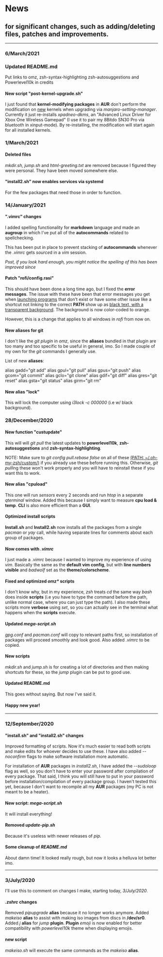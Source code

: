 # News
<h2>for significant changes, such as adding/deleting files, patches and improvements.</h2>

---

<h3>6/March/2021</h3>

<h3>Updated README.md</h3>

Put links to omz, zsh-syntax-highlighting zsh-autosuggestions and Powerlevel10k in credits

<h4>New script "post-kernel-upgrade.sh"</h4>

I just found that <b>kernel-modifying packages</b> in <b>AUR</b> don't perform the modification on <u>new</u> kernels when upgrading via <i>manjaro-setting-manager</i>. Currently it just re-installs <i>xpadneo-dkms</i>, an "Advanced Linux Driver for Xbox One Wireless Gamepad" (I use it to pair my 8Bitdo SN30 Pro via bluetooth in xinput-mode). By re-installing, the modification will start again for all installed kernels.

<h3>1/March/2021</h3>

<h4>Deleted files</h4>
<i>mkdir.sh, jump.sh</i> and <i>html-greeting.txt</i> are removed because I figured they were personal. They have been moved somewhere else.

<h4>"install2.sh" now enables services via systemd</h4>
For the few packages that need those in order to function.

<h3>14/January/2021</h3>

<h4>".vimrc" changes</h4>

I added spelling functionality for <b>markdown</b> language and made an <b>augroup</b> in which I've put all of the <b>autocommands</b> related to spellchecking.

This has been put in place to prevent stacking of <b>autocommands</b> whenever the <i>.vimrc</i> gets <i>source</i>d in a <i>vim</i> session.

<i>Psst, if you look hard enough, you might notice the spelling of this has been improved since</i>

<h4>Patch "rofi/config.rasi"</h4>

This should have been done a long time ago, but I fixed the <b>error messages</b>. The issue with these have been that error messages you get when <u>launching programs</u> that don't exist or have some other issue like a shortcut not linking to the correct <b>PATH</b> show up as <u>black text, with a transparent background</u>. The background is now color-coded to orange.

However, this is a change that applies to all windows in <i>rofi</i> from now on.

<h4>New aliases for git</h4>

I don't like the <i>git plugin</i> in <i>omz</i>, since the <b>aliases</b> bundled in that plugin are too many and too specific to be useful in general, imo. So I made couple of my own for the <i>git</i> commands I generally use.

List of new <b>aliases</b>:

alias gadd="git add"
alias gpul="git pull"
alias gpus="git push"
alias gcom="git commit"
alias gclo="git clone"
alias gdif="git diff"
alias gres="git reset"
alias gsta="git status"
alias girm="git rm"

<h4>New alias "lock"</h4>

This will lock the computer using <i>i3lock -c 000000</i> (i.e w/ black background).

<h3>28/December/2020</h3>

<h4>New function "custupdate"</h4>

This will will <i>git pull</i> the latest updates to <b>powerlevel10k</b>, <b>zsh-autosuggestions</b> and <b>zsh-syntax-highlighting</b>.

NOTE: Make sure to <i>git config pull.rebase false</i> on all of these <u>(PATH: ~/.oh-my-zsh/custom/)</u> if you already use these before running this. Otherwise, <i>git pull</i>ing these won't work properly and you will have to reinstall these if you want this to work.

<h4>New alias "cpuload"</h4>

This one will run <i>sensors</i> every 2 seconds and run <i>htop</i> in a separate <i>qterminal</i> window. Added this because I simply want to measure <b>cpu load & temp</b>. <b>CLI</b> is also more efficient than a <b>GUI</b>.

<h4>Optimized install scripts</h4>

<b>Install.sh</b> and <b>Install2.sh</b> now installs all the packages from a single <i>pacman</i> or <i>yay</i> call, while having separate lines for comments about each group of packages.

<h4>Now comes with <i>.vimrc</i></h4>

I just made a <i>.vimrc</i> because I wanted to improve my experience of using <i>vim</i>. Basically the same as the <b>default vim config</b>, but with <b>line numbers visible</b> and <i>badwolf</i> set as the <b>theme/colorscheme</b>.

<h4>Fixed and optimized <i>omz*</i> scripts</h4>

I don't know why, but in my experience, <i>zsh</i> treats <i>cd</i> the same way <i>bash</i> does inside <b>scripts</b> (i.e you have to type the command before the path, unlike normal case, where you can just type the path). I also made these scripts more <b>verbose</b> using <i>set</i>, so you can actually see in the terminal what happens when the <b>scripts</b> execute.

<h4>Updated <i>mega-script.sh</i></h4>

<i>gpg.conf</i> and <i>pacman.conf</i> will copy to relevant paths first, so installation of packages will proceed smoothly and look good. Also added <i>.vimrc</i> to be copied.

<h4>New scripts</h4>

<i>mkdir.sh</i> and <i>jump.sh</i> is for creating a lot of directories and then making shortcuts for these, so the <i>jump</i> plugin can be put to good use.

<h4>Updated README.md</h4>

This goes without saying. But now I've said it.

<h4>Happy new year!</h4>

---

<h3>12/September/2020</h3>

<h4>"install.sh" and "install2.sh" changes</h4>

Improved formatting of scripts. Now it's much easier to read both scripts and make edits for whoever decides to use these. I have also added <i>--noconfirm</i> flags to make software installation more automatic. 

For installation of <b>AUR</b> packages in <i>install2.sh</i>, I have added the <i>--sudoloop</i> flag as well, so you don't have to enter your password after compilation of every package. That said, I think you will still have to put in your password before installation/compilation of every package group. I haven't tested this yet, because I don't want to recompile all my <b>AUR</b> packages (my PC is not meant to be a heater).

<h4>New script: <i>mega-script.sh</i></h4>

It will install everything!

<h4>Removed <i>update-pip.sh</i></h4>

Because it's useless with newer releases of <i>pip</i>.

<h4>Some cleanup of <i>README.md</i></h4>

About damn time! It looked really rough, but now it looks a helluva lot better imo.

---

<h3>3/July/2020</h3>

I'll use this to comment on changes I make, starting today, <i>3/July/2020</i>.

<h4><i>.zshrc</i> changes</h4>
Removed <i>pipupgrade</i> <b>alias</b> because it no longer works anymore. Added <i>makeiso</i> <b>alias</b> to assist with making iso images from discs in <b>/dev/sr0</b>. Added <i>j</i> <b>alias</b> for <i>jump</i> <b>plugin</b>. <b>Plugin</b> <i>emoji</i> is now enabled for better compatibility with <i>powerlevel10k</i> theme when displaying emojis.

<h4>new script</h4>
<i>makeiso.sh</i> will execute the same commands as the <i>makeiso</i> <b>alias</b>.
